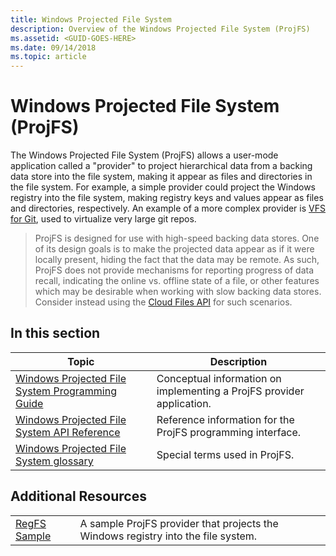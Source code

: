 ```yaml
---
title: Windows Projected File System
description: Overview of the Windows Projected File System (ProjFS)
ms.assetid: <GUID-GOES-HERE>
ms.date: 09/14/2018
ms.topic: article
---
```


# Windows Projected File System (ProjFS)

The Windows Projected File System (ProjFS) allows a user-mode application called a "provider" to project hierarchical data from a backing data store into the file system, making it appear as files and directories in the file system.  For example, a simple provider could project the Windows registry into the file system, making registry keys and values appear as files and directories, respectively.  An example of a more complex provider is [VFS for Git](https://github.com/Microsoft/VFSForGit), used to virtualize very large git repos.

> ProjFS is designed for use with high-speed backing data stores.  One of its design goals is to make the projected data appear as if it were locally present, hiding the fact that the data may be remote.  As such, ProjFS does not provide mechanisms for reporting progress of data recall, indicating the online vs. offline state of a file, or other features which may be desirable when working with slow backing data stores.  Consider instead using the [Cloud Files API](/windows/win32/cfapi/cloud-files-api-portal) for such scenarios.

## In this section

| Topic                                                                                                       | Description |
|-------------------------------------------------------------------------------------------------------------|-------------|
| [Windows Projected File System Programming Guide](projfs-programming-guide.md)                              | Conceptual information on implementing a ProjFS provider application.
| [Windows Projected File System API Reference](projfs-reference.md)                                          | Reference information for the ProjFS programming interface.
| [Windows Projected File System glossary](projfs-glossary.md)                                                | Special terms used in ProjFS.

## Additional Resources

|                                                                                                              |                                                                                   |
|--------------------------------------------------------------------------------------------------------------|-----------------------------------------------------------------------------------|
| [RegFS Sample](https://github.com/Microsoft/Windows-classic-samples/tree/master/Samples/ProjectedFileSystem) | A sample ProjFS provider that projects the Windows registry into the file system. |
<!--
| [ProjFS.Managed API](https://github.com/Microsoft/URL_TBD)                                                   | A .NET wrapper for the ProjFS API.                                                |
-->
